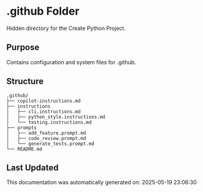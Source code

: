 <!-- filepath: /home/michaelnewham/bin/python_projects/create_python_project/.github/aboutthisfolder.md -->
# .github Folder

Hidden directory for the Create Python Project.

## Purpose

Contains configuration and system files for .github.

## Structure

```
.github/
├── copilot-instructions.md
├── instructions
│   ├── cli.instructions.md
│   ├── python_style.instructions.md
│   └── testing.instructions.md
├── prompts
│   ├── add_feature.prompt.md
│   ├── code_review.prompt.md
│   └── generate_tests.prompt.md
└── README.md
```

## Last Updated

This documentation was automatically generated on: 2025-05-19 23:06:30
